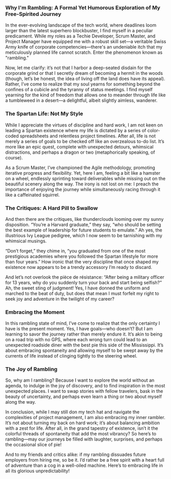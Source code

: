 ### Why I'm Rambling: A Formal Yet Humorous Exploration of My Free-Spirited Journey

In the ever-evolving landscape of the tech world, where deadlines loom larger than the latest superhero blockbuster, I find myself in a peculiar predicament. While my roles as a Techie Developer, Scrum Master, and Project Manager have equipped me with a robust skill set—a veritable Swiss Army knife of corporate competencies—there's an undeniable itch that my meticulously planned life cannot scratch. Enter the phenomenon known as "rambling."

Now, let me clarify: it’s not that I harbor a deep-seated disdain for the corporate grind or that I secretly dream of becoming a hermit in the woods (though, let’s be honest, the idea of living off the land does have its appeal). Rather, I’ve come to realize that my soul yearns for something beyond the confines of a cubicle and the tyranny of status meetings. I find myself yearning for the kind of freedom that allows one to meander through life like a tumbleweed in a desert—a delightful, albeit slightly aimless, wanderer.

### The Spartan Life: Not My Style

While I appreciate the virtues of discipline and hard work, I am not keen on leading a Spartan existence where my life is dictated by a series of color-coded spreadsheets and relentless project timelines. After all, life is not merely a series of goals to be checked off like an overzealous to-do list. It’s more like an epic quest, complete with unexpected detours, whimsical distractions, and perhaps a dragon or two (metaphorically speaking, of course).

As a Scrum Master, I’ve championed the Agile methodology, promoting iterative progress and flexibility. Yet, here I am, feeling a bit like a hamster on a wheel, endlessly sprinting toward deliverables while missing out on the beautiful scenery along the way. The irony is not lost on me: I preach the importance of enjoying the journey while simultaneously racing through it like a caffeinated squirrel.

### The Critiques: A Hard Pill to Swallow

And then there are the critiques, like thunderclouds looming over my sunny disposition. “You’re a Harvard graduate,” they say, “who should be setting the best example of leadership for future students to emulate.” Ah yes, the illustrious Ivy League pedigree, which I now seem to be tarnishing with my whimsical musings.

“Don’t forget,” they chime in, “you graduated from one of the most prestigious academies where you followed the Spartan lifestyle for more than four years.” How ironic that the very discipline that once shaped my existence now appears to be a trendy accessory I’m ready to discard.

And let’s not overlook the pièce de résistance: “After being a military officer for 13 years, why do you suddenly turn your back and start being selfish?” Ah, the sweet sting of judgment! Yes, I have donned the uniform and marched to the beat of duty, but does that mean I must forfeit my right to seek joy and adventure in the twilight of my career?

### Embracing the Moment

In this rambling state of mind, I’ve come to realize that the only certainty I have is the present moment. Yes, I have goals—who doesn’t? But I am learning to savor the journey rather than merely endure it. It’s akin to being on a road trip with no GPS, where each wrong turn could lead to an unexpected roadside diner with the best pie this side of the Mississippi. It’s about embracing spontaneity and allowing myself to be swept away by the currents of life instead of clinging tightly to the steering wheel.

### The Joy of Rambling

So, why am I rambling? Because I want to explore the world without an agenda, to indulge in the joy of discovery, and to find inspiration in the most unexpected places. I want to swap stories with fellow travelers, bask in the beauty of uncertainty, and perhaps even learn a thing or two about myself along the way.

In conclusion, while I may still don my tech hat and navigate the complexities of project management, I am also embracing my inner rambler. It’s not about turning my back on hard work; it’s about balancing ambition with a zest for life. After all, in the grand tapestry of existence, isn’t it the colorful threads of spontaneity that add the most vibrancy? So here’s to rambling—may our journeys be filled with laughter, surprises, and perhaps the occasional slice of pie!

And to my friends and critics alike: if my rambling dissuades future employers from hiring me, so be it. I’d rather be a free spirit with a heart full of adventure than a cog in a well-oiled machine. Here’s to embracing life in all its glorious unpredictability!
